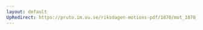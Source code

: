 ```yaml
---
layout: default
UpRedirect: https://pruto.im.uu.se/riksdagen-motions-pdf/1870/mot_1870__ak__195/mot_1870__ak__195-003.pdf
---
```

